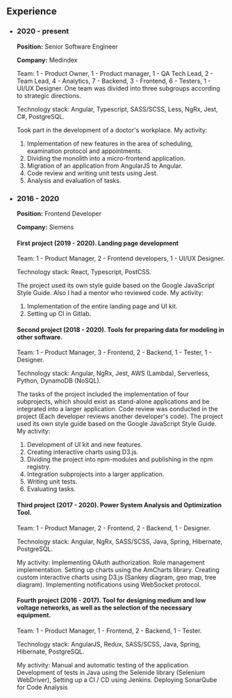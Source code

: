 ## Experience

-   ### 2020 - present

    **Position:** Senior Software Engineer

    **Company:** Medindex

    Team: 1 - Product Owner, 1 - Product manager, 1 - QA Tech Lead, 2 - Team Lead, 4 - Analytics, 7 - Backend, 3 - Frontend, 6 - Testers, 1 - UI/UX Designer. One team was divided into three subgroups according to strategic directions.

    Technology stack: Angular, Typescript, SASS/SCSS, Less, NgRx, Jest, C#, PostgreSQL.

    Took part in the development of a doctor's workplace. My activity:

    1. Implementation of new features in the area of scheduling, examination protocol and appointments.
    2. Dividing the monolith into a micro-frontend application.
    3. Migration of an application from AngularJS to Angular.
    4. Code review and writing unit tests using Jest.
    5. Analysis and evaluation of tasks.

-   ### 2016 - 2020

    **Position:** Frontend Developer

    **Company:** Siemens

    #### First project (2019 - 2020). Landing page development

    Team: 1 - Product Manager, 2 - Frontend developers, 1 - UI/UX Designer.

    Technology stack: React, Typescript, PostCSS.

    The project used its own style guide based on the Google JavaScript Style Guide. Also I had a mentor who reviewed code. My activity:

    1. Implementation of the entire landing page and UI kit.
    2. Setting up CI in Gitlab.

    #### Second project (2018 - 2020). Tools for preparing data for modeling in other software.

    Team: 1 - Product Manager, 3 - Frontend, 2 - Backend, 1 - Tester, 1 - Designer.

    Technology stack: Angular, NgRx, Jest, AWS (Lambda), Serverless, Python, DynamoDB (NoSQL).

    The tasks of the project included the implementation of four subprojects, which should exist as stand-alone applications and be integrated into a larger application. Code review was conducted in the project (Each developer reviews another developer's code). The project used its own style guide based on the Google JavaScript Style Guide. My activity:

    1. Development of UI kit and new features.
    2. Creating interactive charts using D3.js.
    3. Dividing the project into npm-modules and publishing in the npm registry.
    4. Integration subprojects into a larger application.
    5. Writing unit tests.
    6. Evaluating tasks.

    #### Third project (2017 - 2020). Power System Analysis and Optimization Tool.

    Team: 1 - Product Manager, 2 - Frontend, 2 - Backend, 1 - Designer.

    Technology stack: Angular, NgRx, SASS/SCSS, Java, Spring, Hibernate, PostgreSQL.

    My activity: Implementing OAuth authorization. Role management implementation. Setting up charts using the AmCharts library. Creating custom interactive charts using D3.js (Sankey diagram, geo map, tree diagram). Implementing notifications using WebSocket protocol.

    #### Fourth project (2016 - 2017). Tool for designing medium and low voltage networks, as well as the selection of the necessary equipment.

    Team: 1 - Product Manager, 1 - Frontend, 2 - Backend, 1 - Tester.

    Technology stack: AngularJS, Redux, SASS/SCSS, Java, Spring, Hibernate, PostgreSQL.

    My activity: Manual and automatic testing of the application. Development of tests in Java using the Selenide library (Selenium WebDriver), Setting up a CI / CD using Jenkins. Deploying SonarQube for Code Analysis
